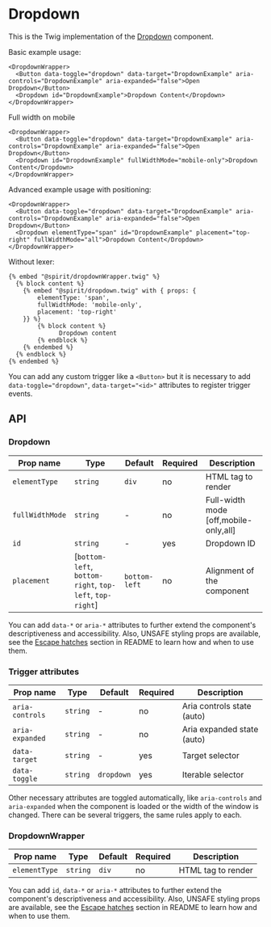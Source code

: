 # Dropdown

This is the Twig implementation of the [Dropdown] component.

Basic example usage:

```twig
<DropdownWrapper>
  <Button data-toggle="dropdown" data-target="DropdownExample" aria-controls="DropdownExample" aria-expanded="false">Open Dropdown</Button>
  <Dropdown id="DropdownExample">Dropdown Content</Dropdown>
</DropdownWrapper>
```

Full width on mobile

```twig
<DropdownWrapper>
  <Button data-toggle="dropdown" data-target="DropdownExample" aria-controls="DropdownExample" aria-expanded="false">Open Dropdown</Button>
  <Dropdown id="DropdownExample" fullWidthMode="mobile-only">Dropdown Content</Dropdown>
</DropdownWrapper>
```

Advanced example usage with positioning:

```twig
<DropdownWrapper>
  <Button data-toggle="dropdown" data-target="DropdownExample" aria-controls="DropdownExample" aria-expanded="false">Open Dropdown</Button>
  <Dropdown elementType="span" id="DropdownExample" placement="top-right" fullWidthMode="all">Dropdown Content</Dropdown>
</DropdownWrapper>
```

Without lexer:

```twig
{% embed "@spirit/dropdownWrapper.twig" %}
  {% block content %}
    {% embed "@spirit/dropdown.twig" with { props: {
        elementType: 'span',
        fullWidthMode: 'mobile-only',
        placement: 'top-right'
    }} %}
        {% block content %}
              Dropdown content
        {% endblock %}
    {% endembed %}
  {% endblock %}
{% endembed %}
```

You can add any custom trigger like a `<Button>` but it is necessary to add `data-toggle="dropdown"`, `data-target="<id>"`
attributes to register trigger events.

## API

### Dropdown

| Prop name       | Type                                                     | Default       | Required | Description                           |
| --------------- | -------------------------------------------------------- | ------------- | -------- | ------------------------------------- |
| `elementType`   | `string`                                                 | `div`         | no       | HTML tag to render                    |
| `fullWidthMode` | `string`                                                 | -             | no       | Full-width mode [off,mobile-only,all] |
| `id`            | `string`                                                 | -             | yes      | Dropdown ID                           |
| `placement`     | [`bottom-left`, `bottom-right`, `top-left`, `top-right`] | `bottom-left` | no       | Alignment of the component            |

You can add `data-*` or `aria-*` attributes to further extend the component's
descriptiveness and accessibility. Also, UNSAFE styling props are available,
see the [Escape hatches][escape-hatches] section in README to learn how and when to use them.

### Trigger attributes

| Prop name       | Type     | Default    | Required | Description                |
| --------------- | -------- | ---------- | -------- | -------------------------- |
| `aria-controls` | `string` | -          | no       | Aria controls state (auto) |
| `aria-expanded` | `string` | -          | no       | Aria expanded state (auto) |
| `data-target`   | `string` | -          | yes      | Target selector            |
| `data-toggle`   | `string` | `dropdown` | yes      | Iterable selector          |

Other necessary attributes are toggled automatically, like `aria-controls` and `aria-expanded` when the component is loaded
or the width of the window is changed. There can be several triggers, the same rules apply to each.

### DropdownWrapper

| Prop name     | Type     | Default | Required | Description        |
| ------------- | -------- | ------- | -------- | ------------------ |
| `elementType` | `string` | `div`   | no       | HTML tag to render |

You can add `id`, `data-*` or `aria-*` attributes to further extend the component's
descriptiveness and accessibility. Also, UNSAFE styling props are available,
see the [Escape hatches][escape-hatches] section in README to learn how and when to use them.

[dropdown]: https://github.com/lmc-eu/spirit-design-system/tree/main/packages/web/src/scss/components/Dropdown
[escape-hatches]: https://github.com/lmc-eu/spirit-design-system/tree/main/packages/web-twig/README.md#escape-hatches
